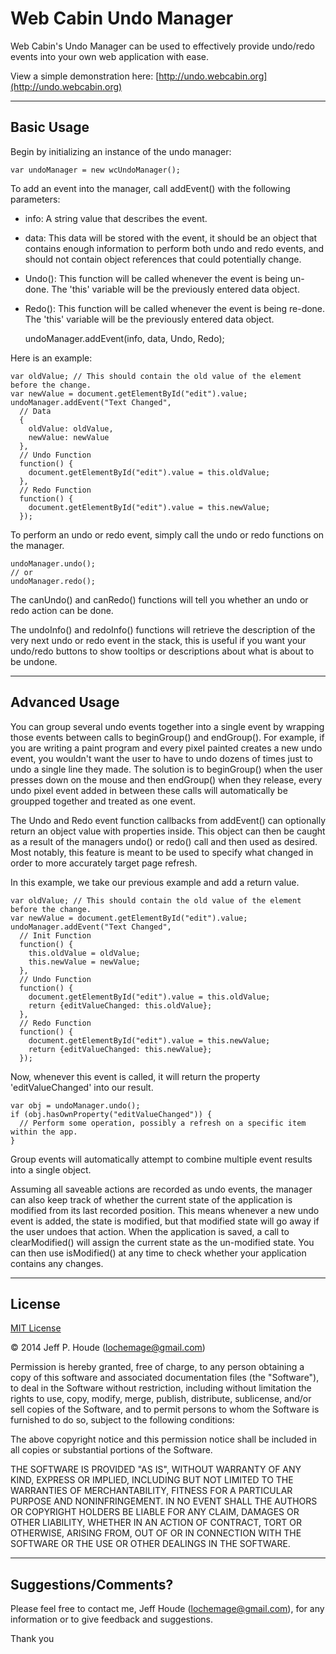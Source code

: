 # Web Cabin Undo Manager #


Web Cabin's Undo Manager can be used to effectively provide undo/redo events into your own web application with ease.

View a simple demonstration here: [http://undo.webcabin.org](http://undo.webcabin.org)

****
## Basic Usage ##

Begin by initializing an instance of the undo manager:

    var undoManager = new wcUndoManager();

To add an event into the manager, call addEvent() with the following parameters:
* info: A string value that describes the event.
* data: This data will be stored with the event, it should be an object that contains enough information to perform both undo and redo events, and should not contain object references that could potentially change.
* Undo(): This function will be called whenever the event is being un-done.  The 'this' variable will be the previously entered data object.
* Redo(): This function will be called whenever the event is being re-done.  The 'this' variable will be the previously entered data object.

    undoManager.addEvent(info, data, Undo, Redo);

Here is an example:

    var oldValue; // This should contain the old value of the element before the change.
    var newValue = document.getElementById("edit").value;
    undoManager.addEvent("Text Changed",
      // Data
      {
        oldValue: oldValue,
        newValue: newValue
      },
      // Undo Function
      function() {
        document.getElementById("edit").value = this.oldValue;
      },
      // Redo Function
      function() {
        document.getElementById("edit").value = this.newValue;
      });

To perform an undo or redo event, simply call the undo or redo functions on the manager.

    undoManager.undo();
    // or
    undoManager.redo();
    
The canUndo() and canRedo() functions will tell you whether an undo or redo action can be done.

The undoInfo() and redoInfo() functions will retrieve the description of the very next undo or redo event in the stack, this is useful if you want your undo/redo buttons to show tooltips or descriptions about what is about to be undone.

****
## Advanced Usage ##

You can group several undo events together into a single event by wrapping those events between calls to beginGroup() and endGroup().  For example, if you are writing a paint program and every pixel painted creates a new undo event, you wouldn't want the user to have to undo dozens of times just to undo a single line they made.  The solution is to beginGroup() when the user presses down on the mouse and then endGroup() when they release, every undo pixel event added in between these calls will automatically be groupped together and treated as one event.

The Undo and Redo event function callbacks from addEvent() can optionally return an object value with properties inside.  This object can then be caught as a result of the managers undo() or redo() call and then used as desired.  Most notably, this feature is meant to be used to specify what changed in order to more accurately target page refresh.

In this example, we take our previous example and add a return value.

    var oldValue; // This should contain the old value of the element before the change.
    var newValue = document.getElementById("edit").value;
    undoManager.addEvent("Text Changed",
      // Init Function
      function() {
        this.oldValue = oldValue;
        this.newValue = newValue;
      },
      // Undo Function
      function() {
        document.getElementById("edit").value = this.oldValue;
        return {editValueChanged: this.oldValue};
      },
      // Redo Function
      function() {
        document.getElementById("edit").value = this.newValue;
        return {editValueChanged: this.newValue};
      });
      
Now, whenever this event is called, it will return the property 'editValueChanged' into our result.

    var obj = undoManager.undo();
    if (obj.hasOwnProperty("editValueChanged")) {
      // Perform some operation, possibly a refresh on a specific item within the app.
    }

Group events will automatically attempt to combine multiple event results into a single object.

Assuming all saveable actions are recorded as undo events, the manager can also keep track of whether the current state of the application is modified from its last recorded position.  This means whenever a new undo event is added, the state is modified, but that modified state will go away if the user undoes that action.  When the application is saved, a call to clearModified() will assign the current state as the un-modified state.  You can then use isModified() at any time to check whether your application contains any changes.

****
## License ##

[MIT License](http://www.opensource.org/licenses/mit-license.php)

&copy; 2014 Jeff P. Houde ([lochemage@gmail.com](mailto:lochemage@gmail.com))

Permission is hereby granted, free of charge, to any person obtaining a copy of this software and associated documentation files (the "Software"), to deal in the Software without restriction, including without limitation the rights to use, copy, modify, merge, publish, distribute, sublicense, and/or sell copies of the Software, and to permit persons to whom the Software is furnished to do so, subject to the following conditions:

The above copyright notice and this permission notice shall be included in all copies or substantial portions of the Software.

THE SOFTWARE IS PROVIDED "AS IS", WITHOUT WARRANTY OF ANY KIND, EXPRESS OR IMPLIED, INCLUDING BUT NOT LIMITED TO THE WARRANTIES OF MERCHANTABILITY, FITNESS FOR A PARTICULAR PURPOSE AND NONINFRINGEMENT. IN NO EVENT SHALL THE AUTHORS OR COPYRIGHT HOLDERS BE LIABLE FOR ANY CLAIM, DAMAGES OR OTHER LIABILITY, WHETHER IN AN ACTION OF CONTRACT, TORT OR OTHERWISE, ARISING FROM, OUT OF OR IN CONNECTION WITH THE SOFTWARE OR THE USE OR OTHER DEALINGS IN THE SOFTWARE.

****
## Suggestions/Comments? ##
Please feel free to contact me, Jeff Houde ([lochemage@gmail.com](mailto:lochemage@gmail.com)), for any information or to give feedback and suggestions.

Thank you
